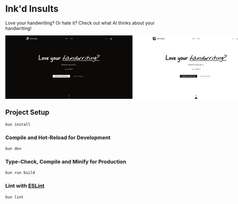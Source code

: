 # Ink'd Insults

Love your handwriting? Or hate it? Check out what AI thinks about your handwriting!

<div style="display: flex; width: 800px">
    <img src="./images/landing_dark.png" alt="Ink'd Insults Dark Theme" style="width: 50%" />
    <img src="./images/landing_light.png" alt="Ink'd Insults Light Theme" style="width: 50%" />
</div>

## Project Setup

```sh
bun install
```

### Compile and Hot-Reload for Development

```sh
bun dev
```

### Type-Check, Compile and Minify for Production

```sh
bun run build
```

### Lint with [ESLint](https://eslint.org/)

```sh
bun lint
```
